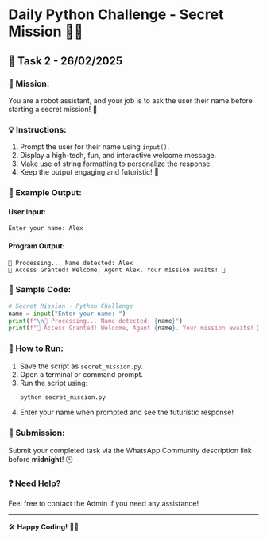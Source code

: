 # Daily Python Challenge - Secret Mission 🤖💬

## 📌 Task 2 - 26/02/2025

### 🎯 Mission:
You are a robot assistant, and your job is to ask the user their name before starting a secret mission! 🚀

### 💡 Instructions:
1. Prompt the user for their name using `input()`.
2. Display a high-tech, fun, and interactive welcome message.
3. Make use of string formatting to personalize the response.
4. Keep the output engaging and futuristic! 🤖

### 🔎 Example Output:
#### User Input:
```
Enter your name: Alex
```
#### Program Output:
```
🔹 Processing... Name detected: Alex
🔹 Access Granted! Welcome, Agent Alex. Your mission awaits! 🚀
```

### 📝 Sample Code:
```python
# Secret Mission - Python Challenge
name = input("Enter your name: ")
print(f"\n🔹 Processing... Name detected: {name}")
print(f"🔹 Access Granted! Welcome, Agent {name}. Your mission awaits! 🚀")
```

### 🚀 How to Run:
1. Save the script as `secret_mission.py`.
2. Open a terminal or command prompt.
3. Run the script using:
   ```bash
   python secret_mission.py
   ```
4. Enter your name when prompted and see the futuristic response!

### 📢 Submission:
Submit your completed task via the WhatsApp Community description link before **midnight**! 🕒

### ❓ Need Help?
Feel free to contact the Admin if you need any assistance!

---
🛠 **Happy Coding!** 🐍🎉

